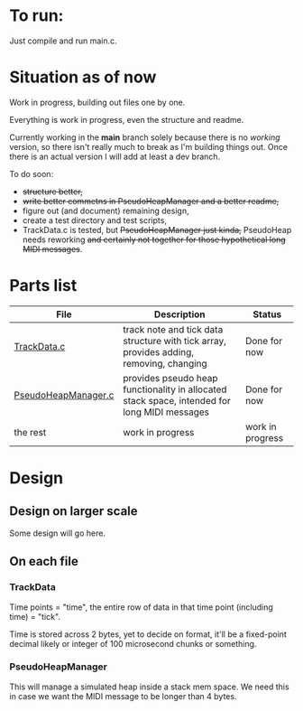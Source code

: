 # To run:
Just compile and run main.c.

# Situation as of now
Work in progress, building out files one by one.

Everything is work in progress, even the structure and readme.

Currently working in the **main** branch solely because there is no *working* version, so there isn't really much to break as I'm building things out. Once there is an actual version I will add at least a dev branch. 

To do soon:
- ~~structure better,~~
- ~~write better commetns in PseudoHeapManager and a better readme,~~
- figure out (and document) remaining design,
- create a test directory and test scripts,
- TrackData.c is tested, but ~~PseudoHeapManager just kinda,~~ PseudoHeap needs reworking ~~and certainly not together for those hypothetical long MIDI messages~~.

# Parts list
| File | Description | Status |
| ----------- | ----------- | ----------- |
| [TrackData.c](#trackdata) | track note and tick data structure with tick array, provides adding, removing, changing | Done for now |
| [PseudoHeapManager.c](#PseudoHeapManager) | provides pseudo heap functionality in allocated stack space, intended for long MIDI messages | Done for now |
| the rest | work in progress | work in progress |


# Design
## Design on larger scale
Some design will go here.

## On each file 
### TrackData
Time points = "time", the entire row of data in that time point (including time) = "tick".

Time is stored across 2 bytes, yet to decide on format, it'll be a fixed-point decimal likely or integer of 100 microsecond chunks or something. 

### PseudoHeapManager
This will manage a simulated heap inside a stack mem space. We need this in case we want the MIDI message to be longer than 4 bytes. 